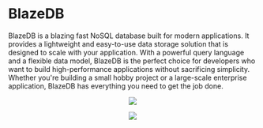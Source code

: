 # BlazeDB
BlazeDB is a blazing fast NoSQL database built for modern applications. It provides a lightweight and easy-to-use data storage solution that is designed to scale with your application. With a powerful query language and a flexible data model, BlazeDB is the perfect choice for developers who want to build high-performance applications without sacrificing simplicity. Whether you're building a small hobby project or a large-scale enterprise application, BlazeDB has everything you need to get the job done.


<p align="center">
    <img src="./img">
</p>

<p align="center">
    <img src="./img2">
</p>
